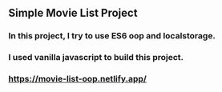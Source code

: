 ## Simple Movie List Project
### In this project, I try to use ES6 oop and localstorage.
### I used vanilla javascript to build this project.

### https://movie-list-oop.netlify.app/
